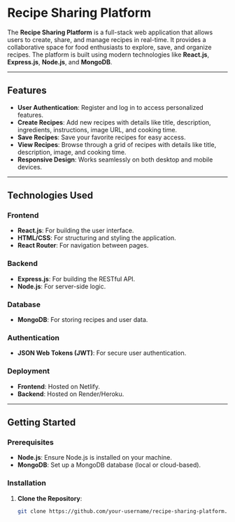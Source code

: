 # Recipe Sharing Platform

The **Recipe Sharing Platform** is a full-stack web application that allows users to create, share, and manage recipes in real-time. It provides a collaborative space for food enthusiasts to explore, save, and organize recipes. The platform is built using modern technologies like **React.js**, **Express.js**, **Node.js**, and **MongoDB**.

---

## Features

- **User Authentication**: Register and log in to access personalized features.
- **Create Recipes**: Add new recipes with details like title, description, ingredients, instructions, image URL, and cooking time.
- **Save Recipes**: Save your favorite recipes for easy access.
- **View Recipes**: Browse through a grid of recipes with details like title, description, image, and cooking time.
- **Responsive Design**: Works seamlessly on both desktop and mobile devices.

---

## Technologies Used

### Frontend
- **React.js**: For building the user interface.
- **HTML/CSS**: For structuring and styling the application.
- **React Router**: For navigation between pages.

### Backend
- **Express.js**: For building the RESTful API.
- **Node.js**: For server-side logic.

### Database
- **MongoDB**: For storing recipes and user data.

### Authentication
- **JSON Web Tokens (JWT)**: For secure user authentication.

### Deployment
- **Frontend**: Hosted on Netlify.
- **Backend**: Hosted on Render/Heroku.

---

## Getting Started

### Prerequisites
- **Node.js**: Ensure Node.js is installed on your machine.
- **MongoDB**: Set up a MongoDB database (local or cloud-based).

### Installation

1. **Clone the Repository**:
   ```bash
   git clone https://github.com/your-username/recipe-sharing-platform.git
